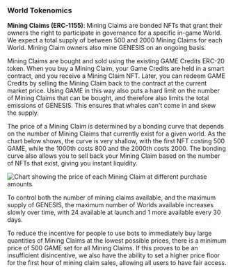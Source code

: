 <h3>World Tokenomics</h3>
<p><b>Mining Claims (ERC-1155)</b>: Mining Claims are bonded NFTs that grant their owners the right to participate in governance for a specific in-game World. We expect a total supply of between 500 and 2000 Mining Claims for each World. Mining Claim owners also mine GENESIS on an ongoing basis.</p> 
<p>Mining Claims are bought and sold using the existing GAME Credits ERC-20 token. When you buy a Mining Claim, your Game Credits are held in a smart contract, and you receive a Mining Claim NFT. Later, you can redeem GAME Credits by selling the Mining Claim back to the contract at the current market price. Using GAME in this way also puts a hard limit on the number of Mining Claims that can be bought, and therefore also limits the total emissions of GENESIS. This ensures that whales can't come in and skew the supply.</p>
<p>The price of a Mining Claim is determined by a bonding curve that depends on the number of Mining Claims that currently exist for a given world. As the chart below shows, the curve is very shallow, with the first NFT costing 500 GAME, while the 1000th costs 800 and the 2000th costs 2000. The bonding curve also allows you to sell back your Mining Claim based on the number of NFTs that exist, giving you instant liquidity.</p>
<img class="full-image" src={{"assets/images/claim_price_chart.svg"|relative_url}} alt="Chart showing the price of each Mining Claim at different purchase amounts">
<p>To control both the number of mining claims available, and the maximum supply of GENESIS, the maximum number of Worlds available increases slowly over time, with 24 available at launch and 1 more available every 30 days.</p>
<p>To reduce the incentive for people to use bots to immediately buy large quantities of Mining Claims at the lowest possible prices, there is a minimum price of 500 GAME set for all Mining Claims. If this proves to be an insufficient disincentive, we also have the ability to set a higher price floor for the first hour of mining claim sales, allowing all users to have fair access.</p>
